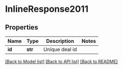 # InlineResponse2011

## Properties
Name | Type | Description | Notes
------------ | ------------- | ------------- | -------------
**id** | **str** | Unique deal id | 

[[Back to Model list]](../README.md#documentation-for-models) [[Back to API list]](../README.md#documentation-for-api-endpoints) [[Back to README]](../README.md)


